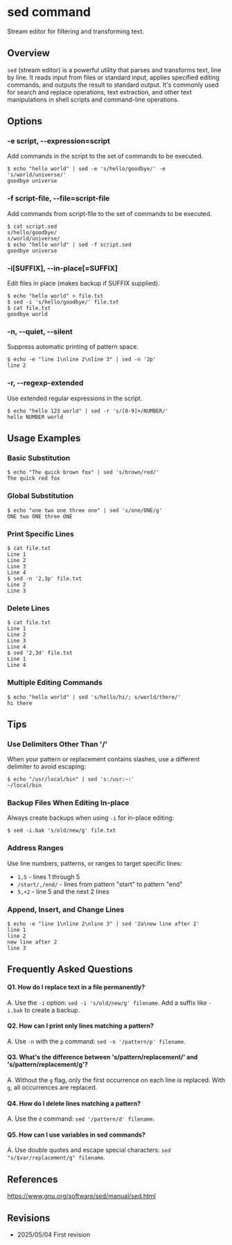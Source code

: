 # sed command

Stream editor for filtering and transforming text.

## Overview

`sed` (stream editor) is a powerful utility that parses and transforms text, line by line. It reads input from files or standard input, applies specified editing commands, and outputs the result to standard output. It's commonly used for search and replace operations, text extraction, and other text manipulations in shell scripts and command-line operations.

## Options

### **-e script, --expression=script**

Add commands in the script to the set of commands to be executed.

```console
$ echo "hello world" | sed -e 's/hello/goodbye/' -e 's/world/universe/'
goodbye universe
```

### **-f script-file, --file=script-file**

Add commands from script-file to the set of commands to be executed.

```console
$ cat script.sed
s/hello/goodbye/
s/world/universe/
$ echo "hello world" | sed -f script.sed
goodbye universe
```

### **-i[SUFFIX], --in-place[=SUFFIX]**

Edit files in place (makes backup if SUFFIX supplied).

```console
$ echo "hello world" > file.txt
$ sed -i 's/hello/goodbye/' file.txt
$ cat file.txt
goodbye world
```

### **-n, --quiet, --silent**

Suppress automatic printing of pattern space.

```console
$ echo -e "line 1\nline 2\nline 3" | sed -n '2p'
line 2
```

### **-r, --regexp-extended**

Use extended regular expressions in the script.

```console
$ echo "hello 123 world" | sed -r 's/[0-9]+/NUMBER/'
hello NUMBER world
```

## Usage Examples

### Basic Substitution

```console
$ echo "The quick brown fox" | sed 's/brown/red/'
The quick red fox
```

### Global Substitution

```console
$ echo "one two one three one" | sed 's/one/ONE/g'
ONE two ONE three ONE
```

### Print Specific Lines

```console
$ cat file.txt
Line 1
Line 2
Line 3
Line 4
$ sed -n '2,3p' file.txt
Line 2
Line 3
```

### Delete Lines

```console
$ cat file.txt
Line 1
Line 2
Line 3
Line 4
$ sed '2,3d' file.txt
Line 1
Line 4
```

### Multiple Editing Commands

```console
$ echo "hello world" | sed 's/hello/hi/; s/world/there/'
hi there
```

## Tips

### Use Delimiters Other Than '/'

When your pattern or replacement contains slashes, use a different delimiter to avoid escaping:

```console
$ echo "/usr/local/bin" | sed 's:/usr:~:'
~/local/bin
```

### Backup Files When Editing In-place

Always create backups when using `-i` for in-place editing:

```console
$ sed -i.bak 's/old/new/g' file.txt
```

### Address Ranges

Use line numbers, patterns, or ranges to target specific lines:
- `1,5` - lines 1 through 5
- `/start/,/end/` - lines from pattern "start" to pattern "end"
- `5,+2` - line 5 and the next 2 lines

### Append, Insert, and Change Lines

```console
$ echo -e "line 1\nline 2\nline 3" | sed '2a\new line after 2'
line 1
line 2
new line after 2
line 3
```

## Frequently Asked Questions

#### Q1. How do I replace text in a file permanently?
A. Use the `-i` option: `sed -i 's/old/new/g' filename`. Add a suffix like `-i.bak` to create a backup.

#### Q2. How can I print only lines matching a pattern?
A. Use `-n` with the `p` command: `sed -n '/pattern/p' filename`.

#### Q3. What's the difference between 's/pattern/replacement/' and 's/pattern/replacement/g'?
A. Without the `g` flag, only the first occurrence on each line is replaced. With `g`, all occurrences are replaced.

#### Q4. How do I delete lines matching a pattern?
A. Use the `d` command: `sed '/pattern/d' filename`.

#### Q5. How can I use variables in sed commands?
A. Use double quotes and escape special characters: `sed "s/$var/replacement/g" filename`.

## References

https://www.gnu.org/software/sed/manual/sed.html

## Revisions

- 2025/05/04 First revision
